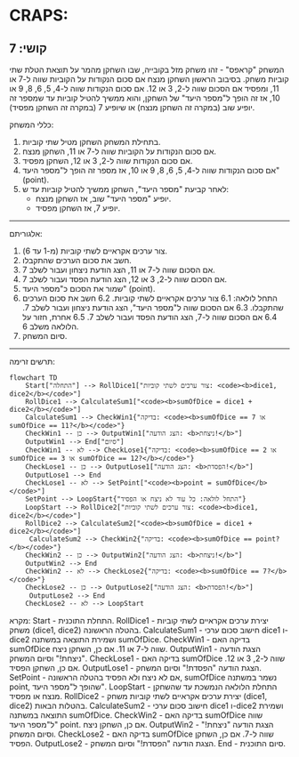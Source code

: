 CRAPS:
=================
קושי: 7
-----------------
המשחק "קראפס" - זהו משחק מזל בקובייה, שבו השחקן מהמר על תוצאת הטלת שתי קוביות משחק. בסיבוב הראשון השחקן מנצח אם סכום הנקודות על הקוביות שווה ל-7 או 11, ומפסיד אם הסכום שווה ל-2, 3 או 12. אם סכום הנקודות שווה ל-4, 5, 6, 8, 9 או 10, אז זה הופך ל"מספר היעד" של השחקן, והוא ממשיך להטיל קוביות עד שמספר זה יופיע שוב (במקרה זה השחקן מנצח) או שיופיע 7 (במקרה זה השחקן מפסיד).

כללי המשחק:
1. בתחילת המשחק השחקן מטיל שתי קוביות.
2. אם סכום הנקודות על הקוביות שווה ל-7 או 11, השחקן מנצח.
3. אם סכום הנקודות שווה ל-2, 3 או 12, השחקן מפסיד.
4. אם סכום הנקודות שווה ל-4, 5, 6, 8, 9 או 10, אז מספר זה הופך ל"מספר היעד" (point).
5. לאחר קביעת "מספר היעד", השחקן ממשיך להטיל קוביות עד ש:
   -  יופיע "מספר היעד" שוב, אז השחקן מנצח.
   -  יופיע 7, אז השחקן מפסיד.
-----------------
אלגוריתם:
1. צור ערכים אקראיים לשתי קוביות (מ-1 עד 6).
2. חשב את סכום הערכים שהתקבלו.
3. אם הסכום שווה ל-7 או 11, הצג הודעת ניצחון ועבור לשלב 7.
4. אם הסכום שווה ל-2, 3 או 12, הצג הודעת הפסד ועבור לשלב 7.
5. שמור את הסכום כ"מספר היעד" (point).
6.  התחל לולאה:
    6.1 צור ערכים אקראיים לשתי קוביות.
    6.2 חשב את סכום הערכים שהתקבלו.
    6.3 אם הסכום שווה ל"מספר היעד", הצג הודעת ניצחון ועבור לשלב 7.
    6.4 אם הסכום שווה ל-7, הצג הודעת הפסד ועבור לשלב 7.
    6.5 אחרת, חזור על הלולאה משלב 6.
7. סיום המשחק.
-----------------
תרשים זרימה:
```mermaid
flowchart TD
    Start["התחלה"] --> RollDice1["צור ערכים לשתי קוביות: <code><b>dice1, dice2</b></code>"]
    RollDice1 --> CalculateSum1["<code><b>sumOfDice = dice1 + dice2</b></code>"]
    CalculateSum1 --> CheckWin1{"בדיקה: <code><b>sumOfDice == 7 או sumOfDice == 11?</b></code>"}
    CheckWin1 -- כן --> OutputWin1["הצג הודעה: <b>ניצחת!</b>"]
    OutputWin1 --> End["סיום"]
    CheckWin1 -- לא --> CheckLose1{"בדיקה: <code><b>sumOfDice == 2 או sumOfDice == 3 או sumOfDice == 12?</b></code>"}
    CheckLose1 -- כן --> OutputLose1["הצג הודעה: <b>הפסדת!</b>"]
    OutputLose1 --> End
    CheckLose1 -- לא --> SetPoint["<code><b>point = sumOfDice</b></code>"]
    SetPoint --> LoopStart{"התחל לולאה: כל עוד לא ניצח או הפסיד"}
    LoopStart --> RollDice2["צור ערכים לשתי קוביות: <code><b>dice1, dice2</b></code>"]
    RollDice2 --> CalculateSum2["<code><b>sumOfDice = dice1 + dice2</b></code>"]
     CalculateSum2 --> CheckWin2{"בדיקה: <code><b>sumOfDice == point?</b></code>"}
    CheckWin2 -- כן --> OutputWin2["הצג הודעה: <b>ניצחת!</b>"]
    OutputWin2 --> End
    CheckWin2 -- לא --> CheckLose2{"בדיקה: <code><b>sumOfDice == 7?</b></code>"}
    CheckLose2 -- כן --> OutputLose2["הצג הודעה: <b>הפסדת!</b>"]
     OutputLose2 --> End
    CheckLose2 -- לא --> LoopStart
```

מקרא:
   Start - התחלת התוכנית.
    RollDice1 - יצירת ערכים אקראיים לשתי קוביות משחק (dice1, dice2) בהטלה הראשונה.
    CalculateSum1 - חישוב סכום ערכי dice1 ו-dice2 ושמירת התוצאה במשתנה sumOfDice.
    CheckWin1 - בדיקה האם sumOfDice שווה ל-7 או 11. אם כן, השחקן ניצח.
    OutputWin1 - הצגת הודעה "ניצחת!" וסיום המשחק.
    CheckLose1 - בדיקה האם sumOfDice שווה ל-2, 3 או 12. אם כן, השחקן הפסיד.
    OutputLose1 - הצגת הודעה "הפסדת!" וסיום המשחק.
    SetPoint - אם לא ניצח ולא הפסיד בהטלה הראשונה, sumOfDice נשמר במשתנה point, שהופך ל"מספר היעד".
    LoopStart - התחלת הלולאה הנמשכת עד שהשחקן מנצח או מפסיד.
    RollDice2 - יצירת ערכים אקראיים לשתי קוביות משחק (dice1, dice2) בהטלות הבאות.
    CalculateSum2 - חישוב סכום ערכי dice1 ו-dice2 ושמירת התוצאה במשתנה sumOfDice.
    CheckWin2 - בדיקה האם sumOfDice שווה ל"מספר היעד" point. אם כן, השחקן ניצח.
    OutputWin2 - הצגת הודעה "ניצחת!" וסיום המשחק.
    CheckLose2 - בדיקה האם sumOfDice שווה ל-7. אם כן, השחקן הפסיד.
    OutputLose2 - הצגת הודעה "הפסדת!" וסיום המשחק.
    End - סיום התוכנית.